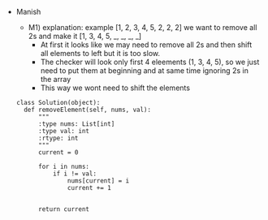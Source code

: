 - Manish
  - M1) explanation:
     example [1, 2, 3, 4, 5, 2, 2, 2]
    we want to remove all 2s and make it [1, 3, 4, 5, _, _, _, _]
    - At first it looks like we may need to remove all 2s and then shift all elements to left but it is too slow.
    - The checker will look only first 4 eleements (1, 3, 4, 5), so we just need to put them at beginning and at same time ignoring 2s in the array
    - This way we wont need to shift the elements
   
  ```
  class Solution(object):
    def removeElement(self, nums, val):
        """
        :type nums: List[int]
        :type val: int
        :rtype: int
        """
        current = 0
   
        for i in nums:
            if i != val:
                nums[current] = i
                current += 1
           
            
        return current
  ```

